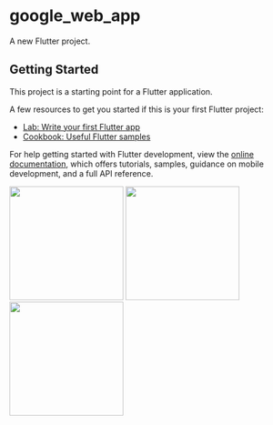 # google_web_app

A new Flutter project.

## Getting Started

This project is a starting point for a Flutter application.

A few resources to get you started if this is your first Flutter project:

- [Lab: Write your first Flutter app](https://docs.flutter.dev/get-started/codelab)
- [Cookbook: Useful Flutter samples](https://docs.flutter.dev/cookbook)

For help getting started with Flutter development, view the
[online documentation](https://docs.flutter.dev/), which offers tutorials,
samples, guidance on mobile development, and a full API reference.


<img src="https://user-images.githubusercontent.com/118456066/211373382-56d72e2a-e875-4360-add7-e7c4aeaa93ae.jpg" width="200px">



<img src="https://user-images.githubusercontent.com/118456066/211373405-a1f20e6b-d966-44a3-9fd5-38b91ced7a6e.jpg" width="200px">



<img src="https://user-images.githubusercontent.com/118456066/211373422-fd010e13-cd1c-45b3-85f1-09570ba25f7f.jpg" width="200px">




